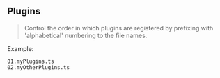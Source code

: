 ## Plugins

> Control the order in which plugins are registered by prefixing with 'alphabetical' numbering to the file names.

Example:

```
01.myPlugins.ts  
02.myOtherPlugins.ts
```
